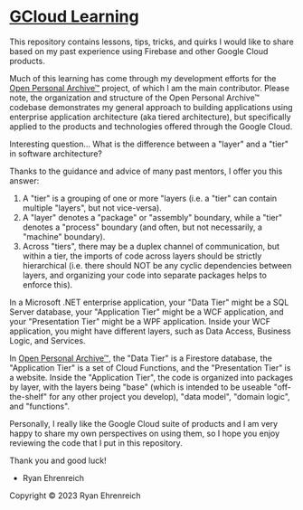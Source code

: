 # [GCloud Learning](https://github.com/rehrenreich/gcloud-learning)

This repository contains lessons, tips, tricks, and quirks I would like to share based on my past experience using Firebase and other Google Cloud products.

Much of this learning has come through my development efforts for the [Open Personal Archive™](https://github.com/vkehren/open-personal-archive) project, of which I am the main contributor. Please note, the organization and structure of the Open Personal Archive™ codebase demonstrates my general approach to building applications using enterprise application architecture (aka tiered architecture), but specifically applied to the products and technologies offered through the Google Cloud.

Interesting question... What is the difference between a "layer" and a "tier" in software architecture?

Thanks to the guidance and advice of many past mentors, I offer you this answer:
1) A "tier" is a grouping of one or more "layers (i.e. a "tier" can contain multiple "layers", but not vice-versa).
2) A "layer" denotes a "package" or "assembly" boundary, while a "tier" denotes a "process" boundary (and often, but not necessarily, a "machine" boundary).
3) Across "tiers", there may be a duplex channel of communication, but within a tier, the imports of code across layers should be strictly hierarchical (i.e. there should NOT be any cyclic dependencies between layers, and organizing your code into separate packages helps to enforce this).

In a Microsoft .NET enterprise application, your "Data Tier" might be a SQL Server database, your "Application Tier" might be a WCF application, and your "Presentation Tier" might be a WPF application. Inside your WCF application, you might have different layers, such as Data Access, Business Logic, and Services.

In [Open Personal Archive™](https://github.com/vkehren/open-personal-archive), the "Data Tier" is a Firestore database, the "Application Tier" is a set of Cloud Functions, and the "Presentation Tier" is a website. Inside the "Application Tier", the code is organized into packages by layer, with the layers being "base" (which is intended to be useable "off-the-shelf" for any other project you develop), "data model", "domain logic", and "functions".

Personally, I really like the Google Cloud suite of products and I am very happy to share my own perspectives on using them, so I hope you enjoy reviewing the code that I put in this repository.

Thank you and good luck!

- Ryan Ehrenreich

Copyright © 2023 Ryan Ehrenreich